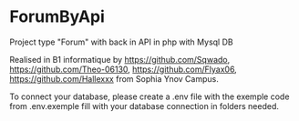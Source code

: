 # ForumByApi

Project type "Forum" with back in API in php with Mysql DB

Realised in B1 informatique by https://github.com/Sqwado, https://github.com/Theo-06130, https://github.com/Flyax06, https://github.com/Hallexxx from Sophia Ynov Campus.

To connect your database, please create a .env file with the exemple code from .env.exemple fill with your database connection in folders needed.
